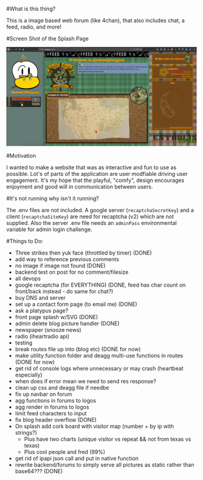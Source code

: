 #What is this thing?

This is a image based web forum (like 4chan), that also includes chat, a feed, radio, and more! 

#Screen Shot of the Splash Page

![alt text](/static/SplashPageScreenShot.png "Screen Shot of the Splash Page")


#Motivation

I wanted to make a website that was as interactive and fun to use as possible. Lot's of parts of the application are user modfiable driving user engagement. It's my hope that the playful, "comfy", design encourages enjoyment and good will in communication between users.

#It's not running why isn't it running?

The .env files are not included. A google server (`recaptchaSecretKey`) and a client (`recaptchaSiteKey`) are need for recaptcha (v2) which are not supplied. Also the server .env file needs an `adminPass` environmental variable for admin login challenge.

#Things to Do: 

- Three strikes then yuk face (throttled by timer) (DONE)
- add way to reference previous comments
- no image if image not found (DONE)
- backend test on post for no comment/filesize 
- all devops
- google recaptcha (for EVERYTHING) (DONE, feed has char count on front/back instead - do same for chat?)
- buy DNS and server
- set up a contact form page (to email me) (DONE)
- ask a platypus page?
- front page splash w/SVG (DONE)
- admin delete blog picture handler (DONE)
- newspaper (snooze news)
- radio (iheartradio api)
- testing
- break routes file up into (blog etc) (DONE for now)
- make utility function folder and deagg multi-use functions in routes (DONE for now)
- get rid of console logs where unnecessary or may crash (heartbeat especially)
- when does if error mean we need to send res response?
- clean up css and deagg file if needbe
- fix up navbar on forum 
- agg functions in forums to logos
- agg render in forums to logos
- limit feed characters to input
- fix blog header overflow (DONE)
- On splash add cork board with visitor map (number + by ip with strings?) 
  - Plus have two charts (unique visitor vs repeat && not from texas vs texas)
  - Plus cool people and fred (99%)
- get rid of ipapi json call and put in native function
- rewrite backend/forums to simply serve all pictures as static rather than base64??? (DONE)